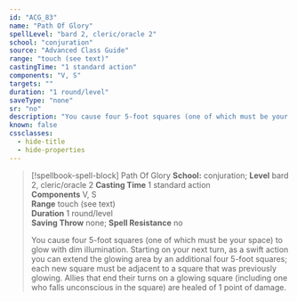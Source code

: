 ```yaml
---
id: "ACG_83"
name: "Path Of Glory"
spellLevel: "bard 2, cleric/oracle 2"
school: "conjuration"
source: "Advanced Class Guide"
range: "touch (see text)"
castingTime: "1 standard action"
components: "V, S"
targets: ""
duration: "1 round/level"
saveType: "none"
sr: "no"
description: "You cause four 5-foot squares (one of which must be your space) to glow with dim illumination. Starting on your next turn, as a swift action you can extend the glowing area by an additional four 5-foot squares; each new square must be adjacent to a square that was previously glowing. Allies that end their turns on a glowing square (including one who falls unconscious in the square) are healed of 1 point of damage."
known: false
cssclasses:
  - hide-title
  - hide-properties
---
```


> [!spellbook-spell-block] Path Of Glory
> **School:** conjuration; **Level** bard 2, cleric/oracle 2
> **Casting Time** 1 standard action  
> **Components** V, S  
> **Range** touch (see text)  
> **Duration** 1 round/level  
> **Saving Throw** none; **Spell Resistance** no
> 
> You cause four 5-foot squares (one of which must be your space) to glow with dim illumination. Starting on your next turn, as a swift action you can extend the glowing area by an additional four 5-foot squares; each new square must be adjacent to a square that was previously glowing. Allies that end their turns on a glowing square (including one who falls unconscious in the square) are healed of 1 point of damage.